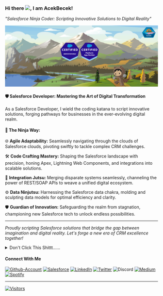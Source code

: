 <!-- BLOG-POST-LIST:START -->

### Hi there <img src="https://raw.githubusercontent.com/MartinHeinz/MartinHeinz/master/wave.gif" width="30px">, I am AcekBecek!

_"Salesforce Ninja Coder: Scripting Innovative Solutions to Digital Reality"_

<img src="https://github.com/AcekBecek16/AcekBecek16/blob/main/Salesforce%20-%20Twitter%20Banner.png">

#### 🛡️ Salesforce Developer: Mastering the Art of Digital Transformation

As a Salesforce Developer, I wield the coding katana to script innovative solutions, forging pathways for businesses in the ever-evolving digital realm.

#### 🌟 The Ninja Way:

🌐 **Agile Adaptability:** Seamlessly navigating through the clouds of Salesforce clouds, pivoting swiftly to tackle complex CRM challenges.

🛠️ **Code Crafting Mastery:** Shaping the Salesforce landscape with precision, honing Apex, Lightning Web Components, and integrations into scalable solutions.

🔗 **Integration Jutsu:** Merging disparate systems seamlessly, channeling the power of REST/SOAP APIs to weave a unified digital ecosystem.

⚙️ **Data Ninjutsu:** Harnessing the Salesforce data chakra, molding and sculpting data models for optimal efficiency and clarity.

🛡️ **Guardian of Innovation:** Safeguarding the realm from stagnation, championing new Salesforce tech to unlock endless possibilities.

---

_Proudly scripting Salesforce solutions that bridge the gap between imagination and digital reality. Let's forge a new era of CRM excellence together!_

<details>
<summary>Don't Click This Shittt......</a></summary>
<br/>

![Playground-Animated](https://github.com/AcekBecek16/AcekBecek16/blob/main/header.svg)

![github contribution grid snake animation](https://raw.githubusercontent.com/milkshakegum/milkshakegum/output/github-contribution-grid-snake-dark.svg#gh-dark-mode-only)

```php
milk                          ┌───────────────────────┐             ┌──────────────┐
 ├─working-on                 |         Human         ├── has-a ───→|      Pet     |   |\/| | |_ |(
 │  └─Alternate-Universe      └───────────────────────┘             └──────────────┘         |
 │                                  ↑              ↑                      ↑   ↑
 ├─interested-in                    |              |                      |   |           (ᐠ───ᐟ\
 │  └─tech                          |            is-a                     |   |           | ◔_◔|
 │     ├─Ai                         |              |                      |   |           └──--─┘      /ᐠ_ᐟ\_
 │     └─Salesforce                 |         ┌────┴─────────┐            |   |          / /    \\    (.ᆺ.)))
 ├─lives-in                        is-a       |    Jianna    ├── has-a ───┘   |          \_\____//    /    \(
 │  └─Jakarta                       |         └──────────────┘                |           (_) (_)     \_)(_/_)
 └─learning                         |                                       is-a
    ├─Apex-Specialist               |                                         |                          |
    ├─Salesforce-Architecture ┌─────┴──────────┐                     ┌────────┴────┐              |\/| /-\ |( |
    │  └─LWC_Dev              │      Milk      ├───────has-a ───────→│     Cat     │
    └─Flow-Process            └────────────────┘                     └─────────────┘

```

---

### Tech Stack

![TypeScript](https://img.shields.io/badge/typescript-%23007ACC.svg?style=for-the-badge&logo=typescript&logoColor=white) ![HTML5](https://img.shields.io/badge/html5-%23E34F26.svg?style=for-the-badge&logo=html5&logoColor=white) ![JavaScript](https://img.shields.io/badge/javascript-%23323330.svg?style=for-the-badge&logo=javascript&logoColor=%23F7DF1E) ![Java](https://img.shields.io/badge/java-%23ED8B00.svg?style=for-the-badge&logo=java&logoColor=white) ![C++](https://img.shields.io/badge/c++-%2300599C.svg?style=for-the-badge&logo=c%2B%2B&logoColor=white) ![CSS3](https://img.shields.io/badge/css3-%231572B6.svg?style=for-the-badge&logo=css3&logoColor=white) ![GraphQL](https://img.shields.io/badge/-GraphQL-E10098?style=for-the-badge&logo=graphql&logoColor=white) ![Apache Groovy](https://img.shields.io/badge/Apache%20Groovy-4298B8.svg?style=for-the-badge&logo=Apache+Groovy&logoColor=white) ![PHP](https://img.shields.io/badge/php-%23777BB4.svg?style=for-the-badge&logo=php&logoColor=white) ![AWS](https://img.shields.io/badge/AWS-%23FF9900.svg?style=for-the-badge&logo=amazon-aws&logoColor=white) ![Chart.js](https://img.shields.io/badge/chart.js-F5788D.svg?style=for-the-badge&logo=chart.js&logoColor=white) ![Code-Igniter](https://img.shields.io/badge/CodeIgniter-%23EF4223.svg?style=for-the-badge&logo=codeIgniter&logoColor=white) ![Angular.js](https://img.shields.io/badge/angular.js-%23E23237.svg?style=for-the-badge&logo=angularjs&logoColor=white) ![Bootstrap](https://img.shields.io/badge/bootstrap-%23563D7C.svg?style=for-the-badge&logo=bootstrap&logoColor=white) ![jQuery](https://img.shields.io/badge/jquery-%230769AD.svg?style=for-the-badge&logo=jquery&logoColor=white) ![JWT](https://img.shields.io/badge/JWT-black?style=for-the-badge&logo=JSON%20web%20tokens) ![Laravel](https://img.shields.io/badge/laravel-%23FF2D20.svg?style=for-the-badge&logo=laravel&logoColor=white) ![Vue.js](https://img.shields.io/badge/vuejs-%2335495e.svg?style=for-the-badge&logo=vuedotjs&logoColor=%234FC08D) ![React](https://img.shields.io/badge/react-%2320232a.svg?style=for-the-badge&logo=react&logoColor=%2361DAFB) ![NodeJS](https://img.shields.io/badge/node.js-6DA55F?style=for-the-badge&logo=node.js&logoColor=white) ![Apache](https://img.shields.io/badge/apache-%23D42029.svg?style=for-the-badge&logo=apache&logoColor=white) ![Apache Maven](https://img.shields.io/badge/Apache%20Maven-C71A36?style=for-the-badge&logo=Apache%20Maven&logoColor=white) ![NPM](https://img.shields.io/badge/NPM-%23000000.svg?style=for-the-badge&logo=npm&logoColor=white) ![MongoDB](https://img.shields.io/badge/MongoDB-%234ea94b.svg?style=for-the-badge&logo=mongodb&logoColor=white) ![ApacheCassandra](https://img.shields.io/badge/cassandra-%231287B1.svg?style=for-the-badge&logo=apache-cassandra&logoColor=white) ![MySQL](https://img.shields.io/badge/mysql-%2300f.svg?style=for-the-badge&logo=mysql&logoColor=white) ![Postgres](https://img.shields.io/badge/postgres-%23316192.svg?style=for-the-badge&logo=postgresql&logoColor=white) ![SQLite](https://img.shields.io/badge/sqlite-%2307405e.svg?style=for-the-badge&logo=sqlite&logoColor=white) ![MariaDB](https://img.shields.io/badge/MariaDB-003545?style=for-the-badge&logo=mariadb&logoColor=white) ![Adobe Photoshop](https://img.shields.io/badge/adobephotoshop-%2331A8FF.svg?style=for-the-badge&logo=adobephotoshop&logoColor=white) ![Adobe XD](https://img.shields.io/badge/Adobe%20XD-470137?style=for-the-badge&logo=Adobe%20XD&logoColor=#FF61F6) ![Inkscape](https://img.shields.io/badge/Inkscape-e0e0e0?style=for-the-badge&logo=inkscape&logoColor=080A13) ![Adobe Illustrator](https://img.shields.io/badge/adobeillustrator-%23FF9A00.svg?style=for-the-badge&logo=adobeillustrator&logoColor=white) ![Canva](https://img.shields.io/badge/Canva-%2300C4CC.svg?style=for-the-badge&logo=Canva&logoColor=white) ![Proto.io](https://img.shields.io/badge/Proto.io-161637?style=for-the-badge&logo=proto.io&logoColor=00e5ff) ![Jira](https://img.shields.io/badge/jira-%230A0FFF.svg?style=for-the-badge&logo=jira&logoColor=white) ![Postman](https://img.shields.io/badge/Postman-FF6C37?style=for-the-badge&logo=postman&logoColor=white)

---

### GitHub Stats

![](https://github-readme-stats.vercel.app/api?username=Acekbecek16&theme=tokyonight&hide_border=false&include_all_commits=true&count_private=true&layout=compact)

![](https://github-readme-streak-stats.herokuapp.com/?user=Acekbecek16&theme=tokyonight&hide_border=false)

![](https://github-readme-stats.vercel.app/api/top-langs/?username=Acekbecek16&theme=tokyonight&hide_border=false&include_all_commits=true&count_private=true&layout=compact)

---

### Inspired and Relaxing

![](https://quotes-github-readme.vercel.app/api?type=vetical&theme=tokyonight) <right>[![spotify-github-profile](https://spotify-github-profile.vercel.app/api/view?uid=31prvs7ewyrollgbzf4cmss4tkcu&cover_image=true&theme=novatorem&show_offline=true&background_color=545454&interchange=false&bar_color=4a244c&bar_color_cover=true)](https://spotify-github-profile.vercel.app/api/view?uid=31prvs7ewyrollgbzf4cmss4tkcu&redirect=true) </right>

---

</details>

#### Connect With Me

[![Github-Account](https://img.shields.io/badge/GitHub-100000?style=for-the-badge&logo=github&logoColor=white&color=2D2D2D)](https://github.com/AcekBecek16) [![Salesforce](https://img.shields.io/badge/Salesforce-00A1E0?style=for-the-badge&logo=Salesforce&logoColor=white&color=2D2D2D)](https://www.salesforce.com/trailblazer/azispakaya) [![LinkedIn](https://img.shields.io/badge/LinkedIn-0077B5?style=for-the-badge&logo=linkedin&color=2D2D2D)](https://linkedin.com/in/nur-azis-pakaya-2b857b1a1) [![Twitter](https://img.shields.io/badge/Twitter-1DA1F2?style=for-the-badge&logo=twitter&logoColor=white&color=2D2D2D)](https://twitter.com/acekbecek182) ![Discord](https://img.shields.io/badge/Discord-%237289DA.svg?logo=discord&style=for-the-badge&logoColor=white&color=2D2D2D) [![Medium](https://img.shields.io/badge/Medium-12100E?style=for-the-badge&logo=medium&logoColor=white&color=2D2D2D)](https://medium.com/@nurazispakaya16) [![Spotify](https://img.shields.io/badge/Spotify-1ED760?&style=for-the-badge&logo=spotify&logoColor=white&color=2D2D2D)](https://open.spotify.com/playlist/0iWU3lgrK2zu5sGYEzNpXU?si=f258cf5cdd9244b5)

---

[![Visitors](https://api.visitorbadge.io/api/visitors?path=https%3A%2F%2Fgithub.com%2FAcekBecek16&label=See%20Me&labelColor=%23d9e3f0&countColor=%23697689)](https://visitorbadge.io/status?path=https%3A%2F%2Fgithub.com%2FAcekBecek16)

<!-- Proudly created with GPRM ( https://gprm.itsvg.in ) -->
<!-- BLOG-POST-LIST:END -->
